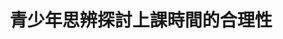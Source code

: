 ---
id: "87"
lang: zh-tw
description: 「國高中上課時間改為9:30到5:00」連署案
propose_date: 2021-01-04
meeting_date: |-
  2021-08-19
  2021-08-24
publish: "FALSE"
selected: "FALSE"
blog_selected: "TRUE"
thumbnail: https://cm.pdis.nat.gov.tw/images/post/1CeeL0XbBS4TbSFcyotxmmuAzpDDsoA44.jpg
title: 青少年思辨探討上課時間的合理性
introduction:
  content: 有位國中生在JOIN平台上提案，訴求將到校時間延後至上午9點，讓學習精神更好。這個議題迅速獲得網友連署響應，更掀起了不同立場的熱議。適逢疫情期間，主責本案的教育部國教署，積極籌劃了兩場全線上公聽會，以「教育部主管高級中等學校學生在校作息時間規劃注意事項」作為討論的基礎，藉由聆聽學生、家長、教育現場和NGO的真實意見，探討現況與法規落差，及進一步修正的方向。會議上，也請來國衛院專家，以實證資料說明青少年睡眠需求和週期與成人的差異，作為討論提案可行性的基礎。本案在各方踴躍的參與下，更深入探討了課綱合理性、學習時數、中央及地方及校內治理權責、家長需求等面向，為青年學子參與公共事務留下深刻的一頁。
  image: https://cm.pdis.nat.gov.tw/images/post/1jldh4kOVsi08VpZKuv37GShksMKs-AJm.jpg
color: yellow
join:
  type: 提
  title: 國高中上課時間改為9:30到5:00
  link: https://join.gov.tw/idea/detail/ac95b365-1bd5-4a8b-81b1-7ef613efdda6
  image: https://cm.pdis.nat.gov.tw/images/post/1RjQpSlOPV0YQitp_VV_z11nFPlxJ1llE.jpg
layout: post
departments:
  - 教育部
tags:
  - 青少年
  - 法規
  - 公共政策
embed:
  ministry_slide:
    links:
      - https://issuu.com/pdis.tw/docs/_1100729.pdf.pptx
      - https://issuu.com/pdis.tw/docs/_.pdf.pptx
      - https://issuu.com/pdis.tw/docs/_.pdf.pptx_7a67c78969046b
  live:
    links:
      - https://www.youtube.com/watch?v=o_DuvzspkO8
      - https://www.youtube.com/watch?v=0OFE5M8mNP8
  transcript:
    links:
      - https://sayit.pdis.nat.gov.tw/2021-08-19-%E9%96%8B%E6%94%BE%E6%94%BF%E5%BA%9C%E7%AC%AC87%E6%AC%A1%E5%8D%94%E4%BD%9C%E6%9C%83%E8%AD%B0%E7%AC%AC%E4%B8%80%E5%A0%B4
      - https://sayit.pdis.nat.gov.tw/2021-08-24-%E9%96%8B%E6%94%BE%E6%94%BF%E5%BA%9C%E7%AC%AC87%E6%AC%A1%E5%8D%94%E4%BD%9C%E6%9C%83%E8%AD%B0%E7%AC%AC%E4%BA%8C%E5%A0%B4
pictures:
  - https://cm.pdis.nat.gov.tw/images/post/1YP-boJA6PrmG-Ebvq1aow-ku9T90xL4T.jpg
blogs:
  - https://pdis.nat.gov.tw/zh-TW/blog/%E9%A2%A8%E5%82%B3%E5%AA%92-%E6%99%82%E9%96%93%E7%AE%A1%E7%90%86%E4%B9%9F%E6%98%AF%E4%B8%80%E7%A8%AE%E8%87%AA%E4%B8%BB%E5%AD%B8%E7%BF%92/
---